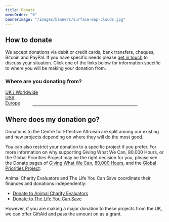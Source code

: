```yaml
---
title: Donate
menuOrder: "6"
bannerImage: "/images/banners/surface-map-clouds.jpg"
---
```

## How to donate

We accept donations via debit or credit cards, bank transfers, cheques, Bitcoin and PayPal. If you have specific needs please [get in touch](mailto:development@centreforeffectivealtruism.org) to discuss your situation. Click one of the links below for information specific to where you will be making your donation from.

<div class="row donation-options">
<div class="col-xs-12">
<h3 class="centered-heading">Where are you donating from?</h3>
</div>
<div class="col-sm-4 donation-option">
<a href="/donate/donate-from-the-united-kingdom-worldwide/" class="btn btn-primary"><i class="fa fa-gbp"></i> UK / <i class="fa fa-globe"></i> Worldwide</a>
</div>
<div class="col-sm-4 donation-option">		
<a href="/donate/us/" class="btn btn-primary"><i class="fa fa-dollar"></i> USA</a>
</div>
<div class="col-sm-4 donation-option">
<a href="/donate/europe/" class="btn btn-primary"><i class="fa fa-euro"></i> Europe</a>
</div>
<div class="col-xs-12">
<hr style="width: 66%; margin:auto; border-color: #999;">
</div>
</div>

## Where does my donation go?

Donations to the Centre for Effective Altruism are split among our existing and new projects depending on where they will do the most good.

You can also restrict your donation to a specific project if you prefer. For more information on why supporting Giving What We Can, 80,000 Hours, or the Global Priorities Project may be the right decision for you, please see the Donate pages of [Giving What We Can](http://www.givingwhatwecan.org/getting-involved/donate), [80,000 Hours](http://80000hours.org/donate), and the [Global Priorities Project](http://globalprioritiesproject.org/donate/).

Animal Charity Evaluators and The Life You Can Save coordinate their finances and donations independently:

*   [Donate to Animal Charity Evaluators](http://www.animalcharityevaluators.org/about/support-our-work/)
*   [Donate to The Life You Can Save](http://www.thelifeyoucansave.org/Donate)

However, if you are making a major donation to these projects from the UK, we can offer GiftAid and pass the amount on as a grant.
